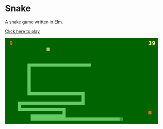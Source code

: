 Snake
=====

A snake game written in [Elm](https://www.elm-lang.org/).

[Click here to play](https://irh.github.io/snake)

![Snake](snake.png)
